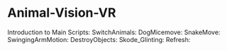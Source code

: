 # Animal-Vision-VR
Introduction to Main Scripts:
SwitchAnimals:
DogMicemove:
SnakeMove:
SwingingArmMotion:
DestroyObjects:
Skode_Glinting:
Refresh:
